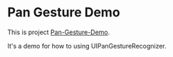 # Pan Gesture Demo
This is project [Pan-Gesture-Demo](https://github.com/Airfly/Pan-Gesture-Demo).

It's a demo for how to using UIPanGestureRecognizer.